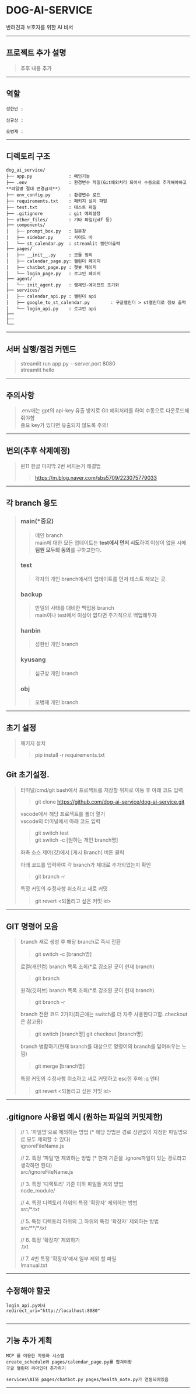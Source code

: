# DOG-AI-SERVICE
반려견과 보호자를 위한 AI 비서

---

## 프로젝트 추가 설명
> 추후 내용 추가

---

## 역할
```
성한빈 : 

심규상 :  

오병재 : 
```

---

## 디렉토리 구조

```
dog_ai_service/
├── app.py              : 메인기능
├── .env                : 환경변수 파일(Git예외처리 되어서 수동으로 추가해야하고 **파일명 절대 변경금지**)
├── env_config.py       : 환경변수 로드
├── requirements.txt    : 패키지 설치 파일
├── test.txt            : 테스트 파일
├── .gitignore          : git 예외설정
├── other_files/        : 기타 파일(pdf 등)
├── components/
│   ├── prompt_box.py   : 질문창
│   ├── sidebar.py      : 사이드 바 
│   └── st_calendar.py  : streamlit 캘린더출력
├── pages/
│   ├── __init__.py     : 모듈 정리
│   ├── calendar_page.py: 캘린더 페이지
│   ├── chatbot_page.py : 챗봇 페이지
│   └── login_page.py   : 로그인 페이지
├── agent/
│   └── init_agent.py   : 랭체인-에이전트 초기화
├── services/
│   ├── calendar_api.py : 캘린더 api
│   ├── google_to_st_calendar.py        : 구글캘린더 > st캘린더로 정보 출력
│   └── login_api.py    : 로그인 api
├──
├──
└──

```

---

## 서버 실행/점검 커멘드
> streamlit run app.py --server.port 8080  
> streamlit hello

---

## 주의사항
> .env에는 gpt의 api-key 유출 방지로 Git 예외처리를 하여 수동으로 다운로드해줘야함  
> 중요 key가 있다면 유출되지 않도록 주의!  

---

## 번외(추후 삭제예정)
>윈11 한글 마지막 2번 써지는거 해결법
>>https://m.blog.naver.com/sbs5709/223075779033

---

## 각 branch 용도
> ### main(*중요)
>> 메인 branch  
>> main에 대한 모든 업데이트는 **test에서 먼저 시도**하여 이상이 없을 시에 **팀원 모두의 동의**를 구하고한다.
>
> ### test
>> 각자의 개인 branch에서의 업데이트를 먼저 테스트 해보는 곳.
>
> ### backup
>> 만일의 사태를 대비한 백업용 branch  
>> main이나 test에서 이상이 없다면 주기적으로 백업해두자
>
> ### hanbin
>> 성한빈 개인 branch
> ### kyusang
>> 심규상 개인 branch
> ### obj
>> 오병재 개인 branch


---

## 초기 설정
> 패키지 설치
>> pip install -r requirements.txt  

## Git 초기설정.
>터미널/cmd/git bash에서 프로젝트를 저장할 위치로 이동 후 아래 코드 입력
>> git clone https://github.com/dog-ai-service/dog-ai-service.git  
>
> vscode에서 해당 프로젝트를 폴더 열기  
> vscode의 터미널에서 아래 코드 입력
>> git switch test  
>> git switch -c [원하는 개인 branch명]  
>
> 좌측 소스 제어(깃)에서 [게시 Branch] 버튼 클릭
> 
> 아래 코드를 입력하여 각 branch가 제대로 추가되었는지 확인  
>> git branch -r
>
> 특정 커밋의 수정사항 취소하고 새로 커밋
>> git revert <되돌리고 싶은 커밋 id>

---

## GIT 명령어 모음
> branch 새로 생성 후 해당 branch로 즉시 전환
>> git switch -c [branch명]
>
> 로컬(개인컴) branch 목록 조회(*로 강조된 곳이 현재 branch)
>> git branch
>
> 원격(깃허브) branch 목록 조회(*로 강조된 곳이 현재 branch)
>> git branch -r
>
> branch 전환 코드 2가지(최근에는 switch를 더 자주 사용한다고함. checkout은 참고용)
>> git switch [branch명]
>> git checkout [branch명]
>
> branch 병합하기(현재 branch를 대상으로 명령어의 branch를 덮어씌우는 느낌)
>> git merge [branch명]
>
> 특정 커밋의 수정사항 취소하고 새로 커밋하고 esc한 후에 :q 엔터
>> git revert <되돌리고 싶은 커밋 id>

---

## .gitignore 사용법 예시 (원하는 파일의 커밋제한)
>// 1. '파일명'으로 제외하는 방법 (* 해당 방법은 경로 상관없이 지정한 파일명으로 모두 제외할 수 있다)  
>ignoreFileName.js
>
>// 2. 특정 '파일'만 제외하는 방법 (* 현재 기준을 .ignore파일이 있는 경로라고 생각하면 된다)  
>src/ignoreFileName.js
>
>// 3. 특정 '디렉토리' 기준 이하 파일들 제외 방법  
>node_module/
>
>// 4. 특정 디렉토리 하위의 특정 '확장자' 제외하는 방법  
>src/*.txt
>
>// 5. 특정 디렉토리 하위의 그 하위의 특정 '확장자' 제외하는 방법  
>src/**/*.txt
>
>// 6. 특정 '확장자' 제외하기  
>.txt
>
>// 7. 4번 특정 '확장자'에서 일부 제외 할 파일  
>!manual.txt

---

## 수정해야 할곳
```
login_api.py에서 
redirect_uri="http://localhost:8080"


```
---

## 기능 추가 계획
```
MCP 를 이용한 자동화 시스템
create_schedule와 pages/calendar_page.py를 합쳐야함
구글 캘린더 리마인더 추가하기

services\AI와 pages/chatbot.py pages/health_note.py가 연동되어있음
```
---